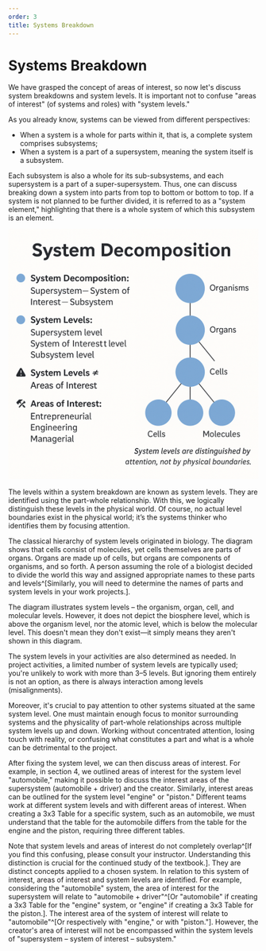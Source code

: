```yaml
---
order: 3
title: Systems Breakdown
---
```


# Systems Breakdown

We have grasped the concept of areas of interest, so now let's discuss system breakdowns and system levels. It is important not to confuse "areas of interest" (of systems and roles) with "system levels."

As you already know, systems can be viewed from different perspectives:

- When a system is a whole for parts within it, that is, a complete system comprises subsystems;
- When a system is a part of a supersystem, meaning the system itself is a subsystem.

Each subsystem is also a whole for its sub-subsystems, and each supersystem is a part of a super-supersystem. Thus, one can discuss breaking down a system into parts from top to bottom or bottom to top. If a system is not planned to be further divided, it is referred to as a "system element," highlighting that there is a whole system of which this subsystem is an element.

![](./systems-breakdown-14.png)

The levels within a system breakdown are known as system levels. They are identified using the part-whole relationship. With this, we logically distinguish these levels in the physical world. Of course, no actual level boundaries exist in the physical world; it’s the systems thinker who identifies them by focusing attention.

The classical hierarchy of system levels originated in biology. The diagram shows that cells consist of molecules, yet cells themselves are parts of organs. Organs are made up of cells, but organs are components of organisms, and so forth. A person assuming the role of a biologist decided to divide the world this way and assigned appropriate names to these parts and levels^[Similarly, you will need to determine the names of parts and system levels in your work projects.].

The diagram illustrates system levels – the organism, organ, cell, and molecular levels. However, it does not depict the biosphere level, which is above the organism level, nor the atomic level, which is below the molecular level. This doesn't mean they don't exist—it simply means they aren't shown in this diagram.

The system levels in your activities are also determined as needed. In project activities, a limited number of system levels are typically used; you're unlikely to work with more than 3–5 levels. But ignoring them entirely is not an option, as there is always interaction among levels (misalignments).

Moreover, it's crucial to pay attention to other systems situated at the same system level. One must maintain enough focus to monitor surrounding systems and the physicality of part-whole relationships across multiple system levels up and down. Working without concentrated attention, losing touch with reality, or confusing what constitutes a part and what is a whole can be detrimental to the project.

After fixing the system level, we can then discuss areas of interest. For example, in section 4, we outlined areas of interest for the system level "automobile," making it possible to discuss the interest areas of the supersystem (automobile + driver) and the creator. Similarly, interest areas can be outlined for the system level "engine" or "piston." Different teams work at different system levels and with different areas of interest. When creating a 3x3 Table for a specific system, such as an automobile, we must understand that the table for the automobile differs from the table for the engine and the piston, requiring three different tables.

Note that system levels and areas of interest do not completely overlap^[If you find this confusing, please consult your instructor. Understanding this distinction is crucial for the continued study of the textbook.]. They are distinct concepts applied to a chosen system. In relation to this system of interest, areas of interest and system levels are identified. For example, considering the "automobile" system, the area of interest for the supersystem will relate to "automobile + driver"^[Or "automobile" if creating a 3x3 Table for the "engine" system, or "engine" if creating a 3x3 Table for the piston.]. The interest area of the system of interest will relate to "automobile"^[Or respectively with "engine," or with "piston."]. However, the creator's area of interest will not be encompassed within the system levels of "supersystem – system of interest – subsystem."